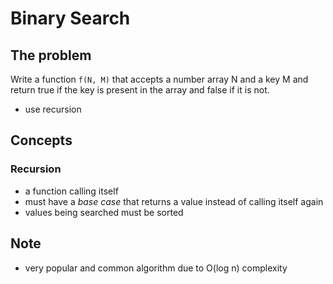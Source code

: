 # Binary Search

## The problem

Write a function `f(N, M)` that accepts a number array N and a key M and return true if the key is present in the array and false if it is not.
- use recursion

## Concepts
### Recursion
- a function calling itself
- must have a *base case* that returns a value instead of calling itself again
- values being searched must be sorted

## Note
- very popular and common algorithm due to O(log n) complexity